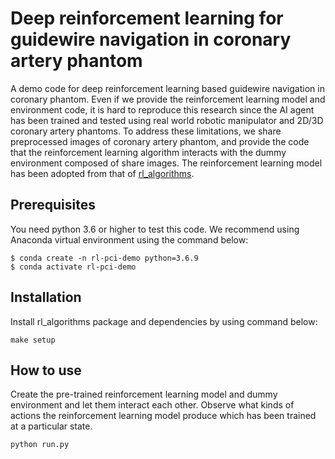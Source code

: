 # Deep reinforcement learning for guidewire navigation in coronary artery phantom

A demo code for deep reinforcement learning based guidewire navigation in coronary phantom. 
Even if we provide the reinforcement learning model and environment code, it is hard to reproduce this research since the AI agent has been trained and tested using real world robotic manipulator and 2D/3D coronary artery phantoms. To address these limitations, we share preprocessed images of coronary artery phantom, and provide the code that the reinforcement learning algorithm interacts with the dummy environment composed of share images. The reinforcement learning model has been adopted from that of [rl_algorithms](https://github.com/medipixel/rl_algorithms).

## Prerequisites
You need python 3.6 or higher to test this code. We recommend using Anaconda virtual environment using the command below:
```
$ conda create -n rl-pci-demo python=3.6.9
$ conda activate rl-pci-demo
```

## Installation
Install rl_algorithms package and dependencies by using command below:
```
make setup
```

## How to use
Create the pre-trained reinforcement learning model and dummy environment and let them interact each other. Observe what kinds of actions the reinforcement learning model produce which has been trained at a particular state. 

```
python run.py
```